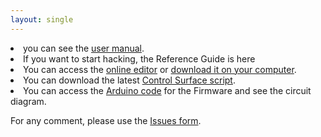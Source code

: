 ```yaml
---
layout: single
---
```


<div>
<li> you can see the <a href="./user_manual.html">user manual</a>.
<br>

<li> If you want to start hacking, the Reference Guide is here
<br>

<li> You can access the <a href="https://kblivesolutions.github.io/open.control-editor/" target="_blank">online editor</a> or <a href="https://github.com/KBLiveSolutions/open.control-editor/archive/refs/heads/main.zip">download it on your computer</a>.
<br>

<li> You can download the latest <a href="https://github.com/KBLiveSolutions/open.control-script/archive/refs/heads/main.zip">Control Surface script</a>.
<br>

<li> You can access the <a href="https://github.com/KBLiveSolutions/open.control-firmware">Arduino code</a> for the Firmware and see the circuit diagram.
<br>


For any comment, please use the [Issues form](../../issues).
<br>

</div>